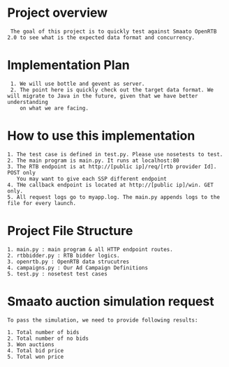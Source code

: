 
Project overview
================

     The goal of this project is to quickly test against Smaato OpenRTB 2.0 to see what is the expected data format and concurrency. 

Implementation Plan
===================
     1. We will use bottle and gevent as server. 
     2. The point here is quickly check out the target data format. We will migrate to Java in the future, given that we have better understanding 
        on what we are facing.


How to use this implementation
==============================
	1. The test case is defined in test.py. Please use nosetests to test. 
	2. The main program is main.py. It runs at localhost:80
	3. The RTB endpoint is at http://[public ip]/req/[rtb provider Id]. POST only
	   You may want to give each SSP different endpoint
	4. THe callback endpoint is located at http://[public ip]/win. GET only. 
	5. All request logs go to myapp.log. The main.py appends logs to the file for every launch.

Project File Structure
======================
    1. main.py : main program & all HTTP endpoint routes.
    2. rtbbidder.py : RTB bidder logics. 
    3. openrtb.py : OpenRTB data strucutres
    4. campaigns.py : Our Ad Campaign Definitions
    5. test.py : nosetest test cases


Smaato auction simulation request
=================================

	To pass the simulation, we need to provide following results:

	1. Total number of bids
	2. Total number of no bids
	3. Won auctions
	4. Total bid price
	5. Total won price
